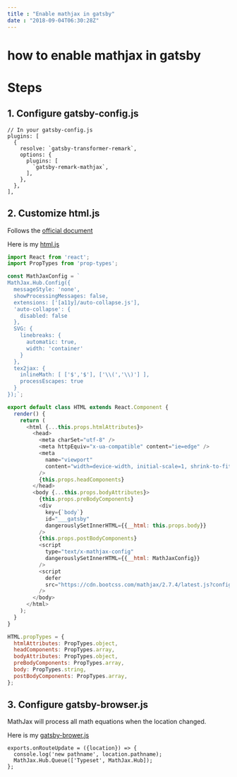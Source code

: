 ```yaml
---
title : "Enable mathjax in gatsby"
date : "2018-09-04T06:30:28Z"
---
```


# how to enable mathjax in gatsby

# Steps

## 1. Configure gatsby-config.js
```
// In your gatsby-config.js
plugins: [
  {
    resolve: `gatsby-transformer-remark`,
    options: {
      plugins: [
        `gatsby-remark-mathjax`,
      ],
    },
  },
],
```

## 2. Customize html.js
Follows the [official document](https://www.gatsbyjs.org/docs/custom-html/)   

Here is my [html.js](https://github.com/zhoumingjun/zhoumingjun.github.io/blob/develop/src/html.js)

```javascript
import React from 'react';
import PropTypes from 'prop-types';

const MathJaxConfig = `
MathJax.Hub.Config({
  messageStyle: 'none',
  showProcessingMessages: false,
  extensions: ['[a11y]/auto-collapse.js'],
  'auto-collapse': {
    disabled: false
  },
  SVG: {
    linebreaks: {
      automatic: true,
      width: 'container'
    }
  },
  tex2jax: {
    inlineMath: [ ['$','$'], ['\\(','\\)'] ],
    processEscapes: true
  }
});`;

export default class HTML extends React.Component {
  render() {
    return (
      <html {...this.props.htmlAttributes}>
        <head>
          <meta charSet="utf-8" />
          <meta httpEquiv="x-ua-compatible" content="ie=edge" />
          <meta
            name="viewport"
            content="width=device-width, initial-scale=1, shrink-to-fit=no"
          />
          {this.props.headComponents}
        </head>
        <body {...this.props.bodyAttributes}>
          {this.props.preBodyComponents}
          <div
            key={`body`}
            id="___gatsby"
            dangerouslySetInnerHTML={{__html: this.props.body}}
          />
          {this.props.postBodyComponents}
          <script
            type="text/x-mathjax-config"
            dangerouslySetInnerHTML={{__html: MathJaxConfig}}
          />
          <script
            defer
            src="https://cdn.bootcss.com/mathjax/2.7.4/latest.js?config=TeX-AMS_SVG"
          />
        </body>
      </html>
    );
  }
}

HTML.propTypes = {
  htmlAttributes: PropTypes.object,
  headComponents: PropTypes.array,
  bodyAttributes: PropTypes.object,
  preBodyComponents: PropTypes.array,
  body: PropTypes.string,
  postBodyComponents: PropTypes.array,
};

```

## 3. Configure gatsby-browser.js
MathJax will process all math equations when the location changed.

Here is my [gatsby-brower.js](https://github.com/zhoumingjun/zhoumingjun.github.io/blob/develop/gatsby-browser.js)

```
exports.onRouteUpdate = ({location}) => {
  console.log('new pathname', location.pathname);
  MathJax.Hub.Queue(['Typeset', MathJax.Hub]);
};

```